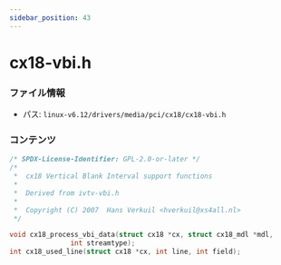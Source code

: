 ```yaml
---
sidebar_position: 43
---
```

# cx18-vbi.h

### ファイル情報

- パス: `linux-v6.12/drivers/media/pci/cx18/cx18-vbi.h`

### コンテンツ

```h
/* SPDX-License-Identifier: GPL-2.0-or-later */
/*
 *  cx18 Vertical Blank Interval support functions
 *
 *  Derived from ivtv-vbi.h
 *
 *  Copyright (C) 2007  Hans Verkuil <hverkuil@xs4all.nl>
 */

void cx18_process_vbi_data(struct cx18 *cx, struct cx18_mdl *mdl,
			   int streamtype);
int cx18_used_line(struct cx18 *cx, int line, int field);

```
